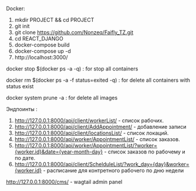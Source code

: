 Docker: 
1. mkdir PROJECT && cd PROJECT
2. git init
3. git clone https://github.com/Nonzeq/Faifly_TZ.git
4. cd REACT_DJANGO
5. docker-compose build
6. docker-compose up -d
7. http://localhost:3000/

docker stop $(docker ps -a -q) : for stop all containers

docker rm $(docker ps -a -f status=exited -q) : for delete all containers with status exist

docker system prune -a : for delete all images

Эндпоинты :

1. http://127.0.0.1:8000/api/client/workerList/ - список рабочих.
2. http://127.0.0.1:8000/api/client/AddAppointment/ - добавление записи
3. http://127.0.0.1:8000/api/client/locationsList/ - список локаций.
4. http://127.0.0.1:8000/api/worker/AppointmentList/ - список заказов.
5. http://127.0.0.1:8000/api/worker/AppointmentList/?worker={worker.id}&date={year-month-day} - список заказов по рабочему и по дате.
6. http://127.0.0.1:8000/api/client/SchelduleList/?work_day={day}&worker={worker.id} - расписание для контретного рабочего по дню недели

http://127.0.0.1:8000/cms/ - wagtail admin panel
